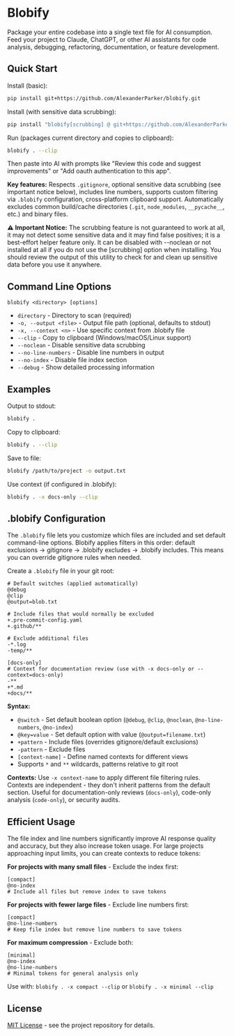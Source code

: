 # Blobify

Package your entire codebase into a single text file for AI consumption. Feed your project to Claude, ChatGPT, or other AI assistants for code analysis, debugging, refactoring, documentation, or feature development.

## Quick Start

Install (basic):

```bash
pip install git+https://github.com/AlexanderParker/blobify.git
```

Install (with sensitive data scrubbing):

```bash
pip install "blobify[scrubbing] @ git+https://github.com/AlexanderParker/blobify.git"
```

Run (packages current directory and copies to clipboard):

```bash
blobify . --clip
```

Then paste into AI with prompts like "Review this code and suggest improvements" or "Add oauth authentication to this app".

**Key features:** Respects `.gitignore`, optional sensitive data scrubbing (see important notice below), includes line numbers, supports custom filtering via `.blobify` configuration, cross-platform clipboard support. Automatically excludes common build/cache directories (`.git`, `node_modules`, `__pycache__`, etc.) and binary files.

**⚠️ Important Notice:** The scrubbing feature is not guaranteed to work at all, it may not detect some sensitive data and it may find false positives; it is a best-effort helper feature only. It can be disabled with --noclean or not installed at all if you do not use the [scrubbing] option when installing. You should review the output of this utility to check for and clean up sensitive data before you use it anywhere.

## Command Line Options

```
blobify <directory> [options]
```

- `directory` - Directory to scan (required)
- `-o, --output <file>` - Output file path (optional, defaults to stdout)
- `-x, --context <n>` - Use specific context from .blobify file
- `--clip` - Copy to clipboard (Windows/macOS/Linux support)
- `--noclean` - Disable sensitive data scrubbing
- `--no-line-numbers` - Disable line numbers in output
- `--no-index` - Disable file index section
- `--debug` - Show detailed processing information

## Examples

Output to stdout:

```bash
blobify .
```

Copy to clipboard:

```bash
blobify . --clip
```

Save to file:

```bash
blobify /path/to/project -o output.txt
```

Use context (if configured in .blobify):

```bash
blobify . -x docs-only --clip
```

## .blobify Configuration

The `.blobify` file lets you customize which files are included and set default command-line options. Blobify applies filters in this order: default exclusions → gitignore → .blobify excludes → .blobify includes. This means you can override gitignore rules when needed.

Create a `.blobify` file in your git root:

```
# Default switches (applied automatically)
@debug
@clip
@output=blob.txt

# Include files that would normally be excluded
+.pre-commit-config.yaml
+.github/**

# Exclude additional files
-*.log
-temp/**

[docs-only]
# Context for documentation review (use with -x docs-only or --context=docs-only)
-**
+*.md
+docs/**
```

**Syntax:**

- `@switch` - Set default boolean option (`@debug`, `@clip`, `@noclean`, `@no-line-numbers`, `@no-index`)
- `@key=value` - Set default option with value (`@output=filename.txt`)
- `+pattern` - Include files (overrides gitignore/default exclusions)
- `-pattern` - Exclude files
- `[context-name]` - Define named contexts for different views
- Supports `*` and `**` wildcards, patterns relative to git root

**Contexts:** Use `-x context-name` to apply different file filtering rules. Contexts are independent - they don't inherit patterns from the default section. Useful for documentation-only reviews (`docs-only`), code-only analysis (`code-only`), or security audits.

## Efficient Usage

The file index and line numbers significantly improve AI response quality and accuracy, but they also increase token usage. For large projects approaching input limits, you can create contexts to reduce tokens:

**For projects with many small files** - Exclude the index first:

```
[compact]
@no-index
# Include all files but remove index to save tokens
```

**For projects with fewer large files** - Exclude line numbers first:

```
[compact]
@no-line-numbers
# Keep file index but remove line numbers to save tokens
```

**For maximum compression** - Exclude both:

```
[minimal]
@no-index
@no-line-numbers
# Minimal tokens for general analysis only
```

Use with: `blobify . -x compact --clip` or `blobify . -x minimal --clip`

## License

[MIT License](LICENSE) - see the project repository for details.
